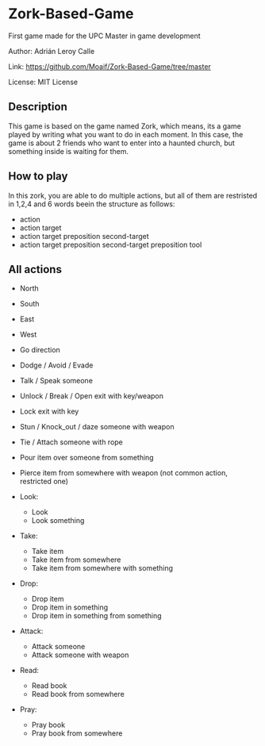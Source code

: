 # Zork-Based-Game
First game made for the UPC Master in game development

Author: Adrián Leroy Calle

Link: https://github.com/Moaif/Zork-Based-Game/tree/master

License: MIT License

## Description

This game is based on the game named Zork, which means, its a game played by writing what you want to do in each moment. In this case, the game is about 2 friends who want to enter into a haunted church, but something inside is waiting for them.

## How to play

In this zork, you are able to do multiple actions, but all of them are restristed in 1,2,4 and 6 words beein the structure as follows:

* action
* action target
* action target preposition second-target
* action target preposition second-target preposition tool

## All actions

* North
* South
* East
* West
* Go direction
* Dodge / Avoid / Evade
* Talk / Speak someone
* Unlock / Break / Open exit with key/weapon
* Lock exit with key
* Stun / Knock_out / daze someone with weapon
* Tie / Attach someone with rope
* Pour item over someone from something
* Pierce item from somewhere with weapon (not common action, restricted one)

* Look:
  * Look
  * Look something

* Take:
  * Take item
  * Take item from somewhere
  * Take item from somewhere with something

* Drop:
  * Drop item
  * Drop item in something
  * Drop item in something from something

* Attack:
  * Attack someone
  * Attack someone with weapon

* Read:
  * Read book
  * Read book from somewhere

* Pray:
  * Pray book
  * Pray book from somewhere

